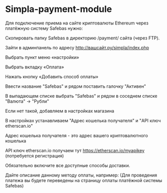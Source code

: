 # Simpla-payment-module
Для подключение приема на сайте криптовалюты Ethereum через платёжную систему Safebas нужно:

Скопировать папку Safebas в директорию /payment/ сайта (через FTP).

Зайти в админпанель по адресу http://вашсайт.ру/simpla/index.php

Выбрать пункт меню «настройки»

Выбрать вкладку «Оплата»

Нажать кнопку «Добавить способ оплаты»

Ввести название "Safebas" и рядом поставить галочку "Активен"

В выпадающем списке выбрать "Safebas" и рядом в соседнем списке "Валюта" -> "Рубли"

Если нет такой, добавляем в настройках магазина

В настройках устанавливаем "Адрес кошелька получателя" и "API ключ etherscan.io"

Адрес кошелька получателя - это адрес вашего криптовалютного кошелька

API ключ etherscan.io получаем тут https://etherscan.io/myapikey (потребуется регистрация)

Обязательно включите все доступные способы доставки.

Дайте описание данному методу оплаты, например: (Для проведения платежа вы будете переведены на страницу оплаты платёжной системы Safebas)

